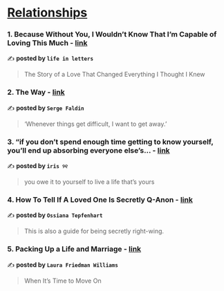 
<h1><a href=https://medium.com/tag/relationships/recommended target="_blank" rel="noopener noreferrer">Relationships</a></h1>
<h3>1. Because Without You, I Wouldn’t Know That I’m Capable of Loving This Much - <a href="https://medium.com/@saikikeshi/because-without-you-i-wouldnt-know-that-i-m-capable-of-loving-this-much-90aa68db1272" target="_blank" rel="noopener noreferrer">link</a></h3>

✍️ **posted by `life in letters`**

<blockquote>The Story of a Love That Changed Everything I Thought I Knew</blockquote>

<h3>2. The Way - <a href="https://medium.com/@sfaldin/the-way-1a1977304b7a" target="_blank" rel="noopener noreferrer">link</a></h3>

✍️ **posted by `Serge Faldin`**

<blockquote>‘Whenever things get difficult, I want to get away.’</blockquote>

<h3>3. “if you don’t spend enough time getting to know yourself, you’ll end up absorbing everyone else’s… - <a href="https://medium.com/@fyoaeuriz/if-you-dont-spend-enough-time-getting-to-know-yourself-you-ll-end-up-absorbing-everyone-else-s-e52c3ff17df4" target="_blank" rel="noopener noreferrer">link</a></h3>

✍️ **posted by `iris ୨୧`**

<blockquote>you owe it to yourself to live a life that’s yours</blockquote>

<h3>4. How To Tell If A Loved One Is Secretly Q-Anon - <a href="https://medium.com/@ossiana.tepfenhart/how-to-tell-if-a-loved-one-is-secretly-q-anon-d761d26de779" target="_blank" rel="noopener noreferrer">link</a></h3>

✍️ **posted by `Ossiana Tepfenhart`**

<blockquote>This is also a guide for being secretly right-wing.</blockquote>

<h3>5. Packing Up a Life and Marriage - <a href="https://medium.com/@laurafriedmanwilliams/reflections-on-identity-df92c377492d" target="_blank" rel="noopener noreferrer">link</a></h3>

✍️ **posted by `Laura Friedman Williams`**

<blockquote>When It’s Time to Move On</blockquote>

